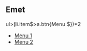 ## Emet
  ul>(li.item$>a.btn{Menu $})*2

  <ul>
                  <li class="item1"><a href="" class="btn">Menu 1</a></li>
                  <li class="item2"><a href="" class="btn">Menu 2</a></li>
              </ul>